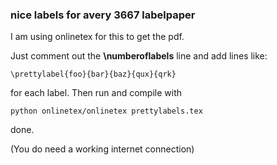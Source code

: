 ### nice labels for avery 3667 labelpaper ###

I am using onlinetex for this to get the pdf.

Just comment out the **\\numberoflabels** line and add lines like:

    \prettylabel{foo}{bar}{baz}{qux}{qrk}

for each label. Then run and compile with

    python onlinetex/onlinetex prettylabels.tex

done.

(You do need a working internet connection)


